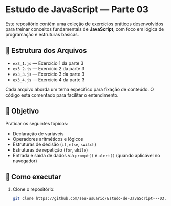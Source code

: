 # Estudo de JavaScript — Parte 03

Este repositório contém uma coleção de exercícios práticos desenvolvidos para treinar conceitos fundamentais de **JavaScript**, com foco em lógica de programação e estruturas básicas.

## 📁 Estrutura dos Arquivos

- `ex3_1.js` — Exercício 1 da parte 3
- `ex3_2.js` — Exercício 2 da parte 3
- `ex3_3.js` — Exercício 3 da parte 3
- `ex3_4.js` — Exercício 4 da parte 3

Cada arquivo aborda um tema específico para fixação de conteúdo. O código está comentado para facilitar o entendimento.

## 🧠 Objetivo

Praticar os seguintes tópicos:

- Declaração de variáveis
- Operadores aritméticos e lógicos
- Estruturas de decisão (`if`, `else`, `switch`)
- Estruturas de repetição (`for`, `while`)
- Entrada e saída de dados via `prompt()` e `alert()` (quando aplicável no navegador)

## 🚀 Como executar

1. Clone o repositório:
   ```bash
   git clone https://github.com/seu-usuario/Estudo-de-JavaScript---03.git
